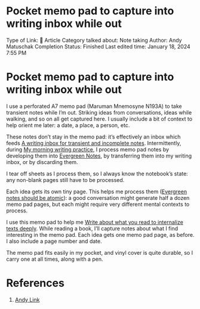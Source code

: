 # Pocket memo pad to capture into writing inbox while out

Type of Link: 📝 Article
Category talked about: Note taking
Author: Andy Matuschak
Completion Status: Finished
Last edited time: January 18, 2024 7:55 PM

# **Pocket memo pad to capture into writing inbox while out**

I use a perforated A7 memo pad (Maruman Mnemosyne N193A) to take transient notes while I’m out. Striking ideas from conversations, ideas while walking, and so on all get captured here. I usually include a bit of context to help orient me later: a date, a place, a person, etc.

These notes don’t stay in the memo pad: it’s effectively an inbox which feeds [A writing inbox for transient and incomplete notes](A%20writing%20inbox%20for%20transient%20and%20incomplete%20notes.md). Intermittently, during [My morning writing practice](My%20morning%20writing%20practice.md), I process memo pad notes by developing them into [Evergreen Notes](Evergreen%20Notes%208b05f5bf420f4caaad50f6fea2828638.md), by transferring them into my writing inbox, or by discarding them.

I tear off sheets as I process them, so I always know the notebook’s state: any non-blank pages still have to be processed.

Each idea gets its own tiny page. This helps me process them ([Evergreen notes should be atomic](Evergreen%20notes%20should%20be%20atomic.md)): a good conversation might generate half a dozen memo pad pages, but each might require very different mental contexts to process.

I use this memo pad to help me [Write about what you read to internalize texts deeply](Write%20about%20what%20you%20read%20to%20internalize%20texts%20deeply.md). While reading a book, I’ll capture notes about what I find interesting in the memo pad. Each idea gets one memo pad page, as before. I also include a page number and date.

The memo pad fits easily in my pocket, and vinyl cover is quite durable, so I carry one at all times, along with a pen.

# References

1. [Andy Link](https://notes.andymatuschak.org/About_these_notes?stackedNotes=z5E5QawiXCMbtNtupvxeoEX&stackedNotes=zKGjQtsTKgscAoq271ZzKqw&stackedNotes=zNQV445UEcyLXVsRVgoVSfv&stackedNotes=zFuk9QqspNYHAgvzZc33ZGH&stackedNotes=zDXBGEWk7msyonQ2Ngnrf8h&stackedNotes=zB74H9CuWrosEuqve7jZyCo&stackedNotes=zRbqwbnhmVdfLtKxMCibMoX&stackedNotes=zH7AVUkqYYK7xmoAn8PTpAV&stackedNotes=z2qjVZKqSqrqkhFhvUpPDtd&stackedNotes=zQvbnYfHdG1gARTbtC4pje6&stackedNotes=zKBhqUkoRWoNV72aG21GYst&stackedNotes=zKzUzQENhyEDnuwPUhh2EQM&stackedNotes=zME6gV6mc1mQ2KDE5acyho8&stackedNotes=z2iksmfhifvy5a16Abv5MUW)